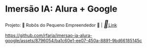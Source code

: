 # Imersão IA: Alura + Google
Projeto: 🤖 Robôs do Pequeno Empreendedor 💼 | <a href="https://www.linkedin.com/in/rodrigocfaria/"><i style="font-size:24px" class="fa">&#xf08c;</i>Link</a>

https://github.com/rfaria/imersao-ia-alura-google/assets/8796054/ba1c60e1-ee07-450a-8891-9bd66185145c
